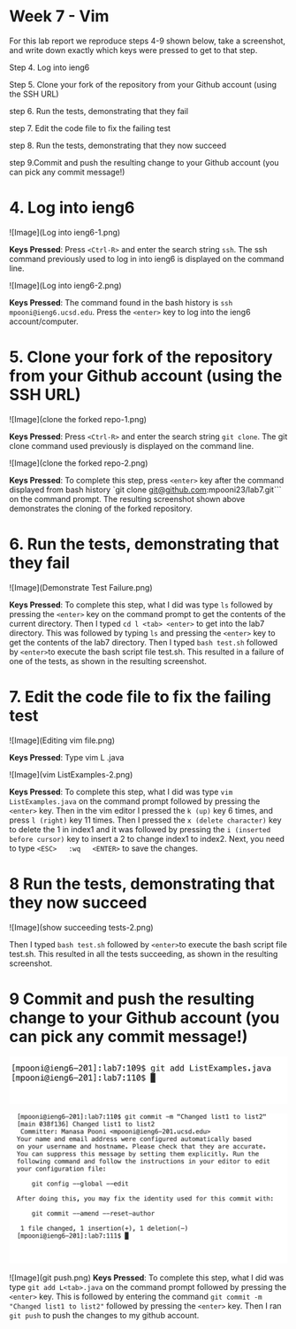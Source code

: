 # Week 7 - Vim 

For this lab report we reproduce steps 4-9 shown below, take a screenshot, and write down exactly which keys were pressed to get to that step. 

Step 4. Log into ieng6

Step 5. Clone your fork of the repository from your Github account (using the SSH URL)

step 6.  Run the tests, demonstrating that they fail

step 7.  Edit the code file to fix the failing test

step 8. Run the tests, demonstrating that they now succeed

step 9.Commit and push the resulting change to your Github account (you can pick any commit message!)
 
# **4. Log into ieng6**

![Image](Log into ieng6-1.png)

**Keys Pressed**: Press ```<Ctrl-R>``` and enter the search string ```ssh```. The ssh command previously used to log in into ieng6 is displayed on the command line.

![Image](Log into ieng6-2.png)

**Keys Pressed**: The command found in the bash history is ```ssh mpooni@ieng6.ucsd.edu```. Press the ```<enter>``` key to log into the ieng6 account/computer. 

# **5. Clone your fork of the repository from your Github account (using the SSH URL)**

![Image](clone the forked repo-1.png)

**Keys Pressed**: Press ```<Ctrl-R>``` and enter the search string ```git clone```. The git clone command used previously is displayed on the command line.

![Image](clone the forked repo-2.png)

**Keys Pressed**: To complete this step, press ```<enter>``` key after the command displayed from bash history `git clone git@github.com:mpooni23/lab7.git``` on the command prompt. The resulting screenshot shown above demonstrates the cloning of the forked repository.

# **6. Run the tests, demonstrating that they fail**

![Image](Demonstrate Test Failure.png)

**Keys Pressed**: To complete this step, what I did was type ```ls``` followed by pressing the ```<enter>``` key on the command prompt to get the contents of the current directory. Then I typed ```cd l <tab> <enter>``` to get into the lab7 directory. This was followed by typing ```ls``` and pressing the ```<enter>``` key to get the contents of the lab7 directory. Then I typed ```bash test.sh``` followed by ```<enter>```to execute the bash script file test.sh. This resulted in a failure of one of the tests, as shown in the resulting screenshot.

# **7. Edit the code file to fix the failing test**

![Image](Editing vim file.png)

**Keys Pressed**: Type vim L <tab>.java<enter>

![Image](vim ListExamples-2.png)

**Keys Pressed**: To complete this step, what I did was type ```vim  ListExamples.java``` on the command prompt followed by pressing the ```<enter>``` key. Then in the vim editor I pressed the ```k (up)``` key 6 times, and press ```l (right)``` key 11 times. Then I pressed the ```x (delete character)``` key to delete the 1 in index1 and it was followed by pressing the ```i (inserted before cursor)``` key to insert a 2 to change index1 to index2. Next, you need to type ```<ESC>   :wq   <ENTER>```  to save the changes.

# **8 Run the tests, demonstrating that they now succeed**

![Image](show succeeding tests-2.png)

Then I typed ```bash test.sh``` followed by ```<enter>```to execute the bash script file test.sh. This resulted in all the tests succeeding, as shown in the resulting screenshot.

# **9 Commit and push the resulting change to your Github account (you can pick any commit message!)**

![Image](Precommit.png)

![Image](Gitcommit.png)

![Image](git push.png)
**Keys Pressed**: To complete this step, what I did was type ```git add L<tab>.java``` on the command prompt followed by pressing the ```<enter>``` key. This is followed by entering the command ```git commit -m "Changed list1 to list2"``` followed by pressing the ```<enter>``` key. Then I ran ```git push``` to push the changes to my github account.
